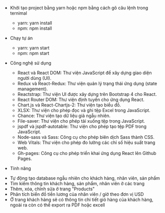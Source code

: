 - Khởi tạo project bằng yarn hoặc npm bằng cách gõ câu lệnh trong ternimal
  + yarn: yarn install
  + npm: npm install

- Chạy tự án
  + yarn: yarn start
  + npm: npm start

- Công nghệ sử dụng
  + React và React DOM: Thư viện JavaScript để xây dựng giao diện người dùng (UI).
  + Redux và React-Redux: Thư viện quản lý trạng thái ứng dụng (state management).
  + Reactstrap: Thư viện UI được xây dựng trên Bootstrap 4 cho React.
  + React Router DOM: Thư viện định tuyến cho ứng dụng React.
  + Chart.js và React-Chartjs-2: Thư viện tạo biểu đồ.
  + XLSX: Thư viện cho phép đọc và ghi tệp Excel trong JavaScript.
  + Chance: Thư viện tạo dữ liệu giả ngẫu nhiên.
  + File-saver: Thư viện cho phép tải xuống tệp trong JavaScript.
  + jspdf và jspdf-autotable: Thư viện cho phép tạo tệp PDF trong JavaScript.
  + Node-sass và Sass: Công cụ cho phép biên dịch Sass thành CSS.
  + Web Vitals: Thư viện cho phép đo lường các chỉ số hiệu suất trang web.
  + Gh-pages: Công cụ cho phép triển khai ứng dụng React lên Github Pages.

- Tính năng 
+ Tự động tạo database ngẫu nhiên cho khách hàng, nhân viên, sản phẩm
+ Tìm kiếm thông tin khách hàng, sản phẩm, nhân viên ở các trang
+ Thêm, xóa, chỉnh sửa ở trang "Products"
+ Phân tích biển đồ tiền lương của nhân viên / giờ theo đơn vị USD
+ Ở trang khách hàng sẽ có thông tin chi tiết giỏ hàng của khách hàng, ngoài ra còn có thể export ra PDF hoặc excell
